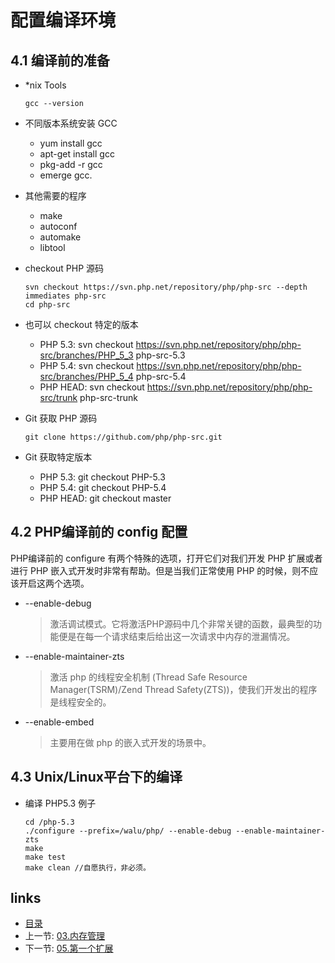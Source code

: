 配置编译环境
===

4.1 编译前的准备
---

+ *nix Tools
  ```shell
  gcc --version
  ```

+ 不同版本系统安装 GCC
  + yum install gcc
  + apt-get install gcc
  + pkg-add -r gcc
  + emerge gcc.

+ 其他需要的程序
  + make
  + autoconf
  + automake
  + libtool

+ checkout PHP 源码
  ```shell
  svn checkout https://svn.php.net/repository/php/php-src --depth immediates php-src
  cd php-src
  ```
+ 也可以 checkout 特定的版本
  + PHP 5.3: svn checkout https://svn.php.net/repository/php/php-src/branches/PHP_5_3 php-src-5.3
  + PHP 5.4: svn checkout https://svn.php.net/repository/php/php-src/branches/PHP_5_4 php-src-5.4
  + PHP HEAD: svn checkout https://svn.php.net/repository/php/php-src/trunk php-src-trunk

+ Git 获取 PHP 源码
  ```shell
  git clone https://github.com/php/php-src.git 
  ```

+ Git 获取特定版本
  + PHP 5.3: git checkout PHP-5.3 
  + PHP 5.4: git checkout PHP-5.4 
  + PHP HEAD: git checkout master 

4.2 PHP编译前的 config 配置
---

PHP编译前的 configure 有两个特殊的选项，打开它们对我们开发 PHP 扩展或者进行 PHP 嵌入式开发时非常有帮助。但是当我们正常使用 PHP 的时候，则不应该开启这两个选项。

+ --enable-debug
  > 激活调试模式。它将激活PHP源码中几个非常关键的函数，最典型的功能便是在每一个请求结束后给出这一次请求中内存的泄漏情况。

+ --enable-maintainer-zts
  > 激活 php 的线程安全机制 (Thread Safe Resource Manager(TSRM)/Zend Thread Safety(ZTS))，使我们开发出的程序是线程安全的。

+ --enable-embed
  > 主要用在做 php 的嵌入式开发的场景中。

4.3 Unix/Linux平台下的编译
---
  
+ 编译 PHP5.3 例子  
  
  ```shell
  cd /php-5.3
  ./configure --prefix=/walu/php/ --enable-debug --enable-maintainer-zts
  make
  make test
  make clean //自愿执行，非必须。
  ```

links
---

+ [目录](00.目录.md)
+ 上一节: [03.内存管理](02.内存管理.md)
+ 下一节: [05.第一个扩展](05.第一个扩展.md)

